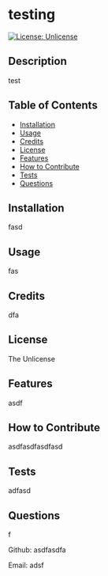 # testing

[![License: Unlicense](https://img.shields.io/badge/license-Unlicense-blue.svg)](http://unlicense.org/)

## Description
test

## Table of Contents
- [Installation](#installation)
- [Usage](#usage)
- [Credits](#credits)
- [License](#license)
- [Features](#features)
- [How to Contribute](#how-to-contribute)
- [Tests](#tests)
- [Questions](#questions)

## Installation
fasd    

## Usage
fas

## Credits
dfa

## License
The Unlicense

## Features
asdf

## How to Contribute
asdfasdfasdfasd   

## Tests
adfasd

## Questions
f

Github: asdfasdfa

Email: adsf
